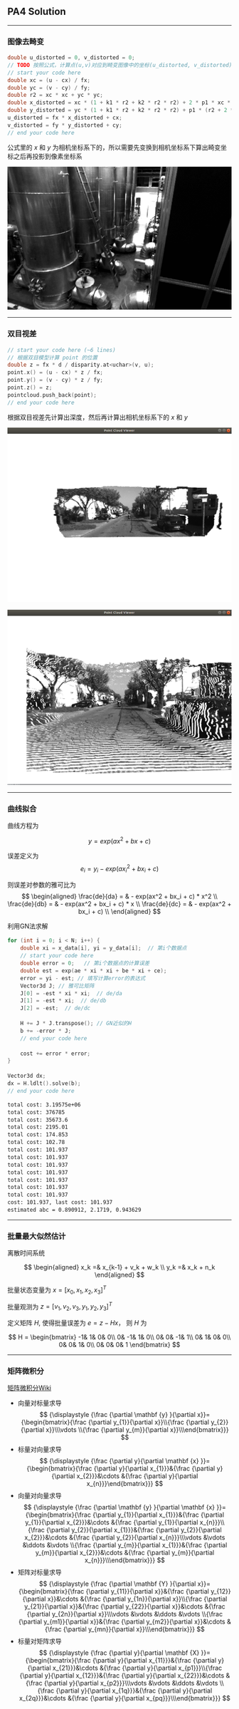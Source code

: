 ## PA4 Solution
---

### 图像去畸变

```c++
double u_distorted = 0, v_distorted = 0;
// TODO 按照公式，计算点(u,v)对应到畸变图像中的坐标(u_distorted, v_distorted) (~6 lines)
// start your code here
double xc = (u - cx) / fx;
double yc = (v - cy) / fy;
double r2 = xc * xc + yc * yc;
double x_distorted = xc * (1 + k1 * r2 + k2 * r2 * r2) + 2 * p1 * xc * yc + p2 * (r2 + 2 * xc * xc);
double y_distorted = yc * (1 + k1 * r2 + k2 * r2 * r2) + p1 * (r2 + 2 * yc * yc) + 2 * p2 * xc * yc;a
u_distorted = fx * x_distorted + cx;
v_distorted = fy * y_distorted + cy;
// end your code here
```
公式里的 $x$ 和 $y$ 为相机坐标系下的，所以需要先变换到相机坐标系下算出畸变坐标之后再投影到像素坐标系

![undistorted](./test_undistorted.png)

---

### 双目视差

```c++
// start your code here (~6 lines)
// 根据双目模型计算 point 的位置
double z = fx * d / disparity.at<uchar>(v, u);
point.x() = (u - cx) * z / fx;
point.y() = (v - cy) * z / fy;
point.z() = z;
pointcloud.push_back(point);
// end your code here
```
根据双目视差先计算出深度，然后再计算出相机坐标系下的 $x$ 和 $y$

![pointcloud](./pointcloud.png)

![pointcloud2](./pointcloud2.png)

---

### 曲线拟合

曲线方程为

$$
y = exp(ax^2 + bx + c)
$$

误差定义为
$$
e_{i} = y_{i} - exp(ax_{i}^2 + bx_i + c)
$$

则误差对参数的雅可比为
$$
\begin{aligned}
    \frac{de}{da} = & - exp(ax^2 + bx_i + c) * x^2 \\
    \frac{de}{db} = & - exp(ax^2 + bx_i + c) * x    \\
    \frac{de}{dc} = & - exp(ax^2 + bx_i + c)    \\
\end{aligned}
$$

利用GN法求解
```c++
for (int i = 0; i < N; i++) {
    double xi = x_data[i], yi = y_data[i];  // 第i个数据点
    // start your code here
    double error = 0;   // 第i个数据点的计算误差
    double est = exp(ae * xi * xi + be * xi + ce);
    error = yi - est; // 填写计算error的表达式
    Vector3d J; // 雅可比矩阵
    J[0] = -est * xi * xi;  // de/da
    J[1] = -est * xi;  // de/db
    J[2] = -est;  // de/dc

    H += J * J.transpose(); // GN近似的H
    b += -error * J;
    // end your code here

    cost += error * error;
}

Vector3d dx;
dx = H.ldlt().solve(b);
// end your code here
```
```bash
total cost: 3.19575e+06
total cost: 376785
total cost: 35673.6
total cost: 2195.01
total cost: 174.853
total cost: 102.78
total cost: 101.937
total cost: 101.937
total cost: 101.937
total cost: 101.937
total cost: 101.937
total cost: 101.937
total cost: 101.937
cost: 101.937, last cost: 101.937
estimated abc = 0.890912, 2.1719, 0.943629
```
---

### 批量最大似然估计

离散时间系统

$$
\begin{aligned}
    x_k =& x_{k-1} + v_k + w_k \\
    y_k =& x_k + n_k
\end{aligned}
$$

批量状态变量为 $x=[x_0, x_1, x_2, x_3]^T$

批量观测为 $z=[v_1, v_2, v_3, y_1, y_2, y_3]^T$

定义矩阵 $H$, 使得批量误差为 $e = z - Hx$， 则 $H$ 为

$$
H =
\begin{bmatrix}
    -1& 1& 0& 0\\
    0& -1& 1& 0\\
    0& 0& -1& 1\\
    0& 1& 0& 0\\
    0& 0& 1& 0\\
    0& 0& 0& 1
\end{bmatrix}
$$

---
### 矩阵微积分

[矩阵微积分Wiki](https://zh.wikipedia.org/zh-cn/%E7%9F%A9%E9%98%B5%E5%BE%AE%E7%A7%AF%E5%88%86#%E7%9F%A9%E9%98%B5%E6%B1%82%E5%AF%BC)
* 向量对标量求导
  $$
  {\displaystyle {\frac {\partial \mathbf {y} }{\partial x}}={\begin{bmatrix}{\frac {\partial y_{1}}{\partial x}}\\{\frac {\partial y_{2}}{\partial x}}\\\vdots \\{\frac {\partial y_{m}}{\partial x}}\\\end{bmatrix}}}
  $$
* 标量对向量求导
  $$
  {\displaystyle {\frac {\partial y}{\partial \mathbf {x} }}={\begin{bmatrix}{\frac {\partial y}{\partial x_{1}}}&{\frac {\partial y}{\partial x_{2}}}&\cdots &{\frac {\partial y}{\partial x_{n}}}\end{bmatrix}}}
  $$
* 向量对向量求导
  $$
  {\displaystyle {\frac {\partial \mathbf {y} }{\partial \mathbf {x} }}={\begin{bmatrix}{\frac {\partial y_{1}}{\partial x_{1}}}&{\frac {\partial y_{1}}{\partial x_{2}}}&\cdots &{\frac {\partial y_{1}}{\partial x_{n}}}\\{\frac {\partial y_{2}}{\partial x_{1}}}&{\frac {\partial y_{2}}{\partial x_{2}}}&\cdots &{\frac {\partial y_{2}}{\partial x_{n}}}\\\vdots &\vdots &\ddots &\vdots \\{\frac {\partial y_{m}}{\partial x_{1}}}&{\frac {\partial y_{m}}{\partial x_{2}}}&\cdots &{\frac {\partial y_{m}}{\partial x_{n}}}\\\end{bmatrix}}}
  $$
* 矩阵对标量求导
  $$
  {\displaystyle {\frac {\partial \mathbf {Y} }{\partial x}}={\begin{bmatrix}{\frac {\partial y_{11}}{\partial x}}&{\frac {\partial y_{12}}{\partial x}}&\cdots &{\frac {\partial y_{1n}}{\partial x}}\\{\frac {\partial y_{21}}{\partial x}}&{\frac {\partial y_{22}}{\partial x}}&\cdots &{\frac {\partial y_{2n}}{\partial x}}\\\vdots &\vdots &\ddots &\vdots \\{\frac {\partial y_{m1}}{\partial x}}&{\frac {\partial y_{m2}}{\partial x}}&\cdots &{\frac {\partial y_{mn}}{\partial x}}\\\end{bmatrix}}}
  $$
* 标量对矩阵求导
  $$
  {\displaystyle {\frac {\partial y}{\partial \mathbf {X} }}={\begin{bmatrix}{\frac {\partial y}{\partial x_{11}}}&{\frac {\partial y}{\partial x_{21}}}&\cdots &{\frac {\partial y}{\partial x_{p1}}}\\{\frac {\partial y}{\partial x_{12}}}&{\frac {\partial y}{\partial x_{22}}}&\cdots &{\frac {\partial y}{\partial x_{p2}}}\\\vdots &\vdots &\ddots &\vdots \\{\frac {\partial y}{\partial x_{1q}}}&{\frac {\partial y}{\partial x_{2q}}}&\cdots &{\frac {\partial y}{\partial x_{pq}}}\\\end{bmatrix}}}
  $$